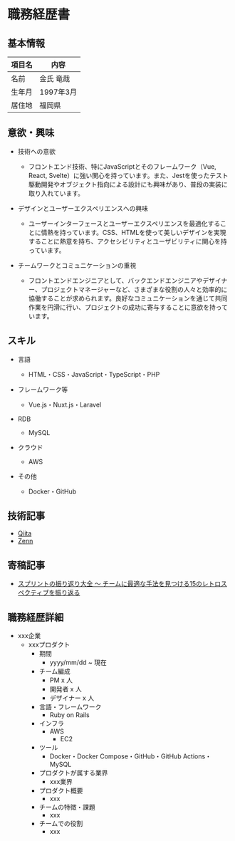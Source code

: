# 職務経歴書

## 基本情報

|項目名|内容|
|----|----|
|名前|金氏 竜哉|
|生年月|1997年3月|
|居住地|福岡県|

## 意欲・興味

- 技術への意欲
  - フロントエンド技術、特にJavaScriptとそのフレームワーク（Vue, React, Svelte）に強い関心を持っています。また、Jestを使ったテスト駆動開発やオブジェクト指向による設計にも興味があり、普段の実装に取り入れています。

- デザインとユーザーエクスペリエンスへの興味
  - ユーザーインターフェースとユーザーエクスペリエンスを最適化することに情熱を持っています。CSS、HTMLを使って美しいデザインを実現することに熱意を持ち、アクセシビリティとユーザビリティに関心を持っています。

- チームワークとコミュニケーションの重視
  - フロントエンドエンジニアとして、バックエンドエンジニアやデザイナー、プロジェクトマネージャーなど、さまざまな役割の人々と効率的に協働することが求められます。良好なコミュニケーションを通じて共同作業を円滑に行い、プロジェクトの成功に寄与することに意欲を持っています。

## スキル

- 言語
  - HTML・CSS・JavaScript・TypeScript・PHP

- フレームワーク等
  - Vue.js・Nuxt.js・Laravel

- RDB
  - MySQL

- クラウド
  - AWS

- その他
  - Docker・GitHub

## 技術記事

- [Qiita](https://qiita.com/ujita)
- [Zenn](https://zenn.dev/ujita)

## 寄稿記事
- [スプリントの振り返り大全 〜 チームに最適な手法を見つける15のレトロスペクティブを振り返る](https://agilejourney.uzabase.com/entry/2022/10/18/103000)

## 職務経歴詳細

- xxx企業
  - xxxプロダクト
    - 期間
      - yyyy/mm/dd ~ 現在
    - チーム編成
      - PM x 人
      - 開発者 x 人
      - デザイナー x 人
    - 言語・フレームワーク
        - Ruby on Rails
    - インフラ
      - AWS
        - EC2
    - ツール
      - Docker・Docker Compose・GitHub・GitHub Actions・MySQL
    - プロダクトが属する業界
      - xxx業界
    - プロダクト概要
      - xxx
    - チームの特徴・課題
      - xxx
    - チームでの役割
      - xxx